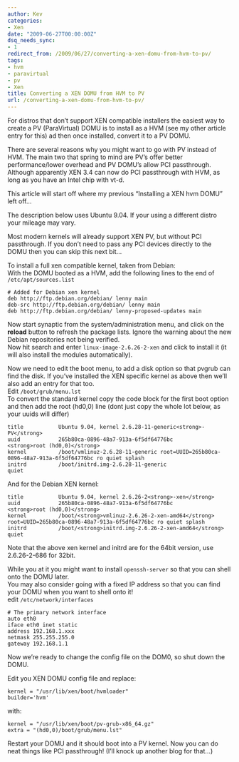 ```yaml
---
author: Kev
categories:
- Xen
date: "2009-06-27T00:00:00Z"
dsq_needs_sync:
- 1
redirect_from: /2009/06/27/converting-a-xen-domu-from-hvm-to-pv/
tags:
- hvm
- paravirtual
- pv
- Xen
title: Converting a XEN DOMU from HVM to PV
url: /converting-a-xen-domu-from-hvm-to-pv/
---
```

For distros that don&#8217;t support XEN compatible installers the easiest way to create a PV (ParaVirtual) DOMU is to install as a HVM (see my other article entry for this) ad then once installed, convert it to a PV DOMU.

There are several reasons why you might want to go with PV instead of HVM. The main two that spring to mind are PV&#8217;s offer better performance/lower overhead and PV DOMU&#8217;s allow PCI passthrough. Although apparently XEN 3.4 can now do PCI passthrough with HVM, as long as you have an Intel chip with vt-d.

This article will start off where my previous &#8220;Installing a XEN hvm DOMU&#8221; left off&#8230;  
<!--more-->

  
The description below uses Ubuntu 9.04. If your using a different distro your mileage may vary.

Most modern kernels will already support XEN PV, but without PCI passthrough. If you don&#8217;t need to pass any PCI devices directly to the DOMU then you can skip this next bit&#8230;

To install a full xen compatible kernel, taken from Debian:  
With the DOMU booted as a HVM, add the following lines to the end of `/etc/apt/sources.list`

    # Added for Debian xen kernel
    deb http://ftp.debian.org/debian/ lenny main
    deb-src http://ftp.debian.org/debian/ lenny main
    deb http://ftp.debian.org/debian/ lenny-proposed-updates main

Now start synaptic from the system/administration menu, and click on the **reload** button to refresh the package lists. Ignore the warning about the new Debian repositories not being verified.  
Now hit search and enter `linux-image-2.6.26-2-xen` and click to install it (it will also install the modules automatically).

Now we need to edit the boot menu, to add a disk option so that pvgrub can find the disk. If you&#8217;ve installed the XEN specific kernel as above then we&#8217;ll also add an entry for that too.  
Edit `/boot/grub/menu.lst`  
To convert the standard kernel copy the code block for the first boot option and then add the root (hd0,0) line (dont just copy the whole lot below, as your uuids will differ)

    title           Ubuntu 9.04, kernel 2.6.28-11-generic<strong>-PV</strong>
    uuid            265b80ca-0896-48a7-913a-6f5df64776bc
    <strong>root (hd0,0)</strong>
    kernel          /boot/vmlinuz-2.6.28-11-generic root=UUID=265b80ca-0896-48a7-913a-6f5df64776bc ro quiet splash
    initrd          /boot/initrd.img-2.6.28-11-generic
    quiet

And for the Debian XEN kernel:

    title           Ubuntu 9.04, kernel 2.6.26-2<strong>-xen</strong>
    uuid            265b80ca-0896-48a7-913a-6f5df64776bc
    <strong>root (hd0,0)</strong>
    kernel          /boot/<strong>vmlinuz-2.6.26-2-xen-amd64</strong> root=UUID=265b80ca-0896-48a7-913a-6f5df64776bc ro quiet splash
    initrd          /boot/<strong>initrd.img-2.6.26-2-xen-amd64</strong>
    quiet

Note that the above xen kernel and initrd are for the 64bit version, use 2.6.26-2-686 for 32bit.

While you at it you might want to install `openssh-server` so that you can shell onto the DOMU later.  
You may also consider going with a fixed IP address so that you can find your DOMU when you want to shell onto it!  
edit `/etc/network/interfaces`

    # The primary network interface
    auto eth0
    iface eth0 inet static
    address 192.168.1.xxx
    netmask 255.255.255.0
    gateway 192.168.1.1

Now we&#8217;re ready to change the config file on the DOM0, so shut down the DOMU.

Edit you XEN DOMU config file and replace:

    kernel = "/usr/lib/xen/boot/hvmloader"
    builder='hvm' 

with:

    kernel = "/usr/lib/xen/boot/pv-grub-x86_64.gz"
    extra = "(hd0,0)/boot/grub/menu.lst"

Restart your DOMU and it should boot into a PV kernel. Now you can do neat things like PCI passthrough! (I&#8217;ll knock up another blog for that&#8230;)